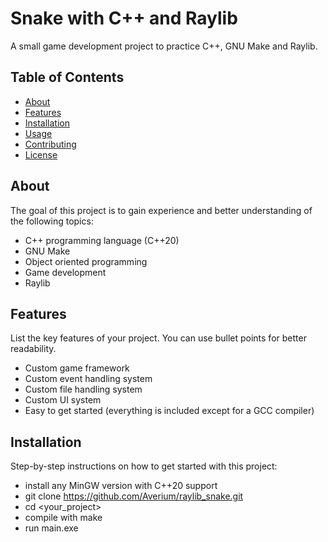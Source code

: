 # Snake with C++ and Raylib

A small game development project to practice C++, GNU Make and Raylib.

## Table of Contents
- [About](#about)
- [Features](#features)
- [Installation](#installation)
- [Usage](#usage)
- [Contributing](#contributing)
- [License](#license)

## About
The goal of this project is to gain experience and better understanding of the following topics:
- C++ programming language (C++20)
- GNU Make
- Object oriented programming
- Game development
- Raylib

## Features
List the key features of your project. You can use bullet points for better readability.

- Custom game framework
- Custom event handling system
- Custom file handling system
- Custom UI system
- Easy to get started (everything is included except for a GCC compiler)

## Installation
Step-by-step instructions on how to get started with this project:

- install any MinGW version with C++20 support 
- git clone https://github.com/Averium/raylib_snake.git
- cd <your_project>
- compile with make
- run main.exe
